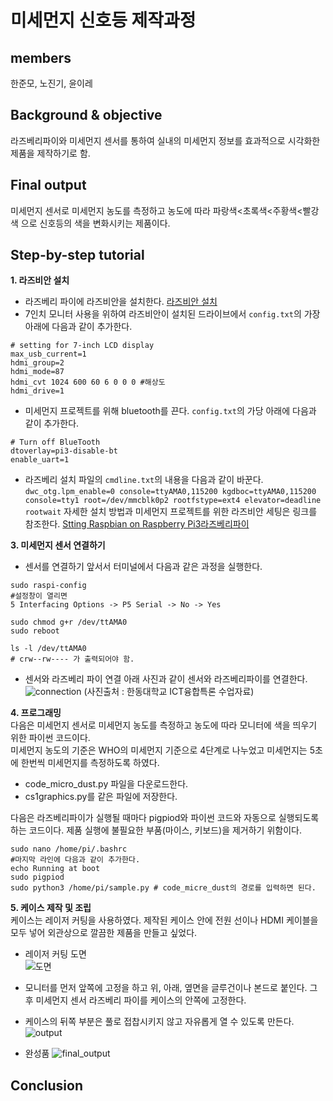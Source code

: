 # 미세먼지 신호등 제작과정

## members
한준모, 노진기, 윤이레
## Background & objective 
라즈베리파이와 미세먼지 센서를 통하여 실내의 미세먼지 정보를 효과적으로 시각화한 제품을 제작하기로 함. 
## Final output
미세먼지 센서로 미세먼지 농도를 측정하고 농도에 따라 파랑색<초록색<주황색<빨강색 으로 신호등의 색을 변화시키는 제품이다.

## Step-by-step tutorial
**1. 라즈비안 설치**
- 라즈베리 파이에 라즈비안을 설치한다. [라즈비안 설치](https://www.raspberrypi.org/) 
- 7인치 모니터 사용을 위하여 라즈비안이 설치된 드라이브에서 ```config.txt```의 가장 아래에 다음과 같이 추가한다.
```
# setting for 7-inch LCD display
max_usb_current=1
hdmi_group=2
hdmi_mode=87
hdmi_cvt 1024 600 60 6 0 0 0 #해상도
hdmi_drive=1
```
- 미세먼지 프로젝트를 위해 bluetooth를 끈다. ```config.txt```의 가당 아래에 다음과 같이 추가한다.
```
# Turn off BlueTooth
dtoverlay=pi3-disable-bt
enable_uart=1
```
- 라즈베리 설치 파일의 ```cmdline.txt```의 내용을 다음과 같이 바꾼다.
```dwc_otg.lpm_enable=0 console=ttyAMA0,115200 kgdboc=ttyAMA0,115200 console=tty1 root=/dev/mmcblk0p2 rootfstype=ext4 elevator=deadline rootwait```
자세한 설치 방법과 미세먼지 프로젝트를 위한 라즈비안 세팅은 링크를 참조한다. [Stting Raspbian on Raspberry Pi3](https://github.com/HandongHCI/HandongHCI.github.io/blob/master/Tutorials/Raspbian.md)[라즈베리파이](https://www.raspberrypi.org/)

    
**3. 미세먼지 센서 연결하기**
- 센서를 연결하기 앞서서 터미널에서 다음과 같은 과정을 실행한다.
```
sudo raspi-config
#설정창이 열리면
5 Interfacing Options -> P5 Serial -> No -> Yes

sudo chmod g+r /dev/ttAMA0
sudo reboot

ls -l /dev/ttAMA0
# crw--rw---- 가 출력되어야 함.
```
- 센서와 라즈베리 파이 연결
아래 사진과 같이 센서와 라즈베리파이를 연결한다.
![connection](융합특론/센서.PNG)
(사진출처 : 한동대학교 ICT융합특론 수업자료)
    
**4. 프로그래밍**  
다음은 미세먼지 센서로 미세먼지 농도를 측정하고 농도에 따라 모니터에 색을 띄우기 위한 파이썬 코드이다.  
미세먼지 농도의 기준은 WHO의 미세먼지 기준으로 4단계로 나누었고 미세먼지는 5초에 한번씩 미세먼지를 측정하도록 하였다.
- code_micro_dust.py 파일을 다운로드한다.
- cs1graphics.py를 같은 파일에 저장한다.  
  
다음은 라즈베리파이가 실행될 때마다 pigpiod와 파이썬 코드와 자동으로 실행되도록 하는 코드이다. 제품 실행에 불필요한 부품(마이스, 키보드)을 제거하기 위함이다. 
```
sudo nano /home/pi/.bashrc
#마지막 라인에 다음과 같이 추가한다.
echo Running at boot
sudo pigpiod
sudo python3 /home/pi/sample.py # code_micre_dust의 경로를 입력하면 된다.
```

**5. 케이스 제작 및 조립**  
케이스는 레이저 커팅을 사용하였다. 제작된 케이스 안에 전원 선이나 HDMI 케이블을 모두 넣어 외관상으로 깔끔한 제품을 만들고 싶었다.
- 레이저 커팅 도면  
![도면](융합특론/도면.PNG)
    
- 모니터를 먼저 앞쪽에 고정을 하고 위, 아래, 옆면을 글루건이나 본드로 붙인다. 그 후 미세먼지 센서 라즈베리 파이를 케이스의 안쪽에 고정한다.   
  
- 케이스의 뒤쪽 부분은 풀로 접찹시키지 않고 자유롭게 열 수 있도록 만든다.
![output](융합특론/중간단계.jpg) 
  
- 완성품
![final_output](융합특론/.jpg)
     
## Conclusion
